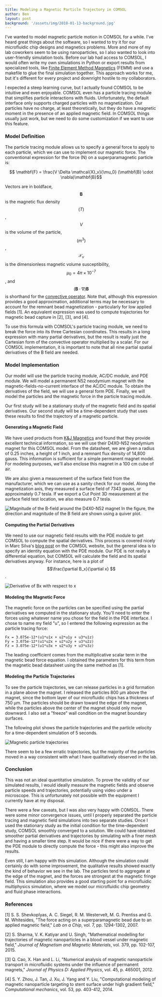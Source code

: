 ```yaml
---
title: Modeling a Magnetic Particle Trajectory in COMSOL
author: Ben
layout: post
background: '/assets/img/2018-01-13-background.jpg'
---
```


I've wanted to model magnetic particle motion in COMSOL for a while. I've heard great things about the software, so I wanted to try it for our microfluidic chip designs and magnetics problems. More and more of my lab coworkers seem to be using nanoparticles, so I also wanted to look into user-friendly simulation tools. Before our lab had access to COMSOL, I would often write my own simulations in Python or export results from specialized tools, like [Finite Element Method Magnetics](http://www.femm.info/wiki/HomePage) (FEMM) and use a makefile to glue the final simulation together. This approach works for me, but it's different for every project and downright hostile to my collaborators.

I expected a steep learning curve, but I actually found COMSOL to be intuitive and even enjoyable. COMSOL even has a particle tracing module that simplifies particle interactions with fluids. Unfortunately, the default interface only supports charged particles with no magnetization. Our particles have no charge, at least theoretically, but they do have a magnetic moment in the presence of an applied magnetic field. In COMSOL things usually just work, but we need to do some customization if we want to use this feature. 

### Model Definition 

The particle tracing module allows us to specify a general force to apply to each particle, which we can use to implement our magnetic force. The conventional expression for the force (N) on a superparamagnetic particle is: 

$$ \mathbf{F} = \frac{V \Delta \mathcal{X}_v}{\mu_0} (\mathbf{B} \cdot \nabla)\mathbf{B}$$


Vectors are in boldface, $$\mathbf{B}$$ is the magnetic flux density $$(T)$$, $$V$$ is the volume of the particle, $$(m^3)$$, $$\mathcal{X}_v$$ is the dimensionless magnetic volume susceptibility, $$\mu_0 = 4\pi \times 10^{-7}$$, and $$ (\mathbf{B} \cdot \nabla)\mathbf{B} $$ is shorthand for the [convective operator](http://mathworld.wolfram.com/ConvectiveOperator.html). Note that, although this expression provides a good approximation, additional terms may be necessary to account for the remnant bead magnetization - particularly for low applied fields [1]. An equivalent expression was used to compute trajectories for magnetic bead capture in [2], [3], and [4]. 

To use this formula with COMSOL's particle tracing module, we need to break the force into its three Cartesian coordinates. This results in a long expression with many partial derivatives, but the result is really just the Cartesian form of the convective operator multiplied by a scalar. For our COMSOL implementation, it is important to note that all nine partial spatial derivatives of the B field are needed. 

### Model Implementation 

Our model will use the particle tracing module, AC/DC module, and PDE module. We will model a permanent N52 neodymium magnet with the magnetic-fields-no-current interface of the AC/DC module. To obtain the derivatives of the field, we will use a general form PDE. Finally, we will model the particles and the magnetic force in the particle tracing module. 

Our first study will be a stationary study of the magnetic field and its spatial derivatives. Our second study will be a time-dependent study that uses these results to find the trajectory of a magnetic particle. 

#### Generating a Magnetic Field

We have used products from [K&J Magnetics](https://www.kjmagnetics.com) and found that they provide excellent technical information, so we will use their D4X0-N52 neodymium magnet for this COMSOL model. From the datasheet, we are given a radius of 0.25 inches, a height of 1 inch, and a remnant flux density of 14,800 gauss. This information is sufficient for a simple permanent magnet model. For modeling purposes, we'll also enclose this magnet in a 100 cm cube of air. 

We are also given a measurement of the surface field from the manufacturer, which we can use as a sanity check for our model. Along the magnetization axis, they measured a surface field of 7343 gauss, or approximately 0.7 tesla. If we export a Cut Point 3D measurement at the surface field test location, we also measure 0.7 tesla. 

![Magnitude of the B-field around the D4X0-N52 magnet][normB]
In the figure, the direction and magnitude of the B field are shown using a quiver plot. 

#### Computing the Partial Derivatives 

We need to use our magnetic field results with the PDE module to get COMSOL to compute the spatial derivatives. This process is covered nicely in Marc Silva's [blog post](https://www.comsol.com/blogs/plotting-spatial-derivatives-magnetic-field/) on the COMSOL website, but the general idea is to specify an identity equation with the PDE module. Our PDE is not really a differential equation, but COMSOL will calculate the field and its spatial derivatives anyway. For instance, here is a plot of $$\frac{\partial B_x}{\partial x} $$. 

![Derivative of Bx with respect to x][Bxx]


#### Modeling the Magnetic Force 

The magnetic force on the particles can be specified using the partial derivatives we computed in the stationary study. You'll need to enter the forces using whatever name you chose for the field in the PDE interface. I chose to name my field "u", so I entered the following expression as the particle tracing force: 

```
Fx = 3.075e-12*(u1*u1x + u2*u1y + u3*u1z)
Fy = 3.075e-12*(u1*u2x + u2*u2y + u3*u2z)
Fz = 3.075e-12*(u1*u3x + u2*u3y + u3*u3z)
```

The leading coefficient comes from the multiplicative scalar term in the magnetic bead force equation. I obtained the parameters for this term from the magnetic bead datasheet using the same method as [1]. 

#### Modeling the Particle Trajectories 

To see the particle trajectories, we can release particles in a grid formation in a plane above the magnet. I released the particles 800 &mu;m above the magnet, since the bottom layer of our microfluidic chips has a thickness of 750 &mu;m. The particles should be drawn toward the edge of the magnet, while the particles above the center of the magnet should only move downward. I also set a "freeze" wall condition on the magnet boundary surfaces. 

The following plot shows the particle trajectories and the particle velocity for a time-dependent simulation of 5 seconds. 

![Magnetic particle trajectories][trajectories]

There seem to be a few erratic trajectories, but the majority of the particles moved in a way consistent with what I have qualitatively observed in the lab. 

### Conclusion 

This was not an ideal quantitative simulation. To prove the validity of our simulated results, I would ideally measure the magnetic fields and observe particle speeds and trajectories, potentially using video under a microscope. This is unfortunately not possible with the equipment I currently have at my disposal. 

There were a few caveats, but I was also very happy with COMSOL. There were some minor convergence issues, until I properly separated the particle tracing and magnetic field simulations into two separate studies. Once I used the stationary study as the initial condition for the time-dependent study, COMSOL smoothly converged to a solution. We could have obtained smoother partial derivatives and trajectories by simulating with a finer mesh and having a smaller time step. It would be nice if there were a way to get the PDE module to directly compute the force - this might also improve the results. 

Even still, I am happy with this simulation. Although the simulation could certainly do with some improvement, the qualitative results showed exactly the kind of behavior we see in the lab. The particles tend to aggregate at the edge of the magnet, and the forces are strongest at the magnetic fringe field. This simulation also provides a good starting point for a microfluidic multiphysics simulation, where we model our microfluidic chip geometry and fluid phase interactions. 

### References

[1] S. S. Shevkoplyas, A. C. Siegel, R. M. Westervelt, M. G. Prentiss and G. M. Whitesides, "The force acting on a superparamagnetic bead due to an applied magnetic field," *Lab on a Chip*, vol. 7, pp. 1294-1302, 2007.

[2] S. Sharma, V. K. Katiyar and U. Singh, "Mathematical modelling for trajectories of magnetic nanoparticles in a blood vessel under magnetic field," *Journal of Magnetism and Magnetic Materials*, vol. 379, pp. 102-107, 2015.

[3] Q. Cao, X. Han and L. Li, "Numerical analysis of magnetic nanoparticle transport in microfluidic systems under the influence of permanent magnets," *Journal of Physics D: Applied Physics*, vol. 45, p. 465001, 2012.

[4] S. Y. Zhou, J. Tan, J. Xu, J. Yang and Y. Liu, "Computational modeling of magnetic nanoparticle targeting to stent surface under high gradient field," *Computational mechanics*, vol. 53, pp. 403-412, 2014.


[normB]: /assets/img/2018-01-13-normB.png "Plot of the magnetic flux density"
[Bxx]: /assets/img/2018-01-13-Bxx.png "Spatial derivatives of the magnetic flux density"
[trajectories]: /assets/img/2018-01-13-trajectories.png "Magnetic particle trajectories"

